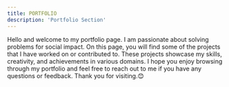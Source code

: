 ```yaml
---
title: PORTFOLIO
description: 'Portfolio Section'
---
```


Hello and welcome to my portfolio page. I am passionate about solving problems for social impact. On this page, you will find some of the projects that I have worked on or contributed to. These projects showcase my skills, creativity, and achievements in various domains. I hope you enjoy browsing through my portfolio and feel free to reach out to me if you have any questions or feedback. Thank you for visiting.😊